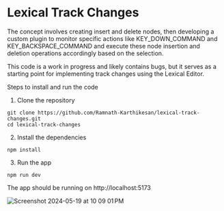 # Lexical Track Changes

The concept involves creating insert and delete nodes, then developing a custom plugin to monitor specific actions like KEY_DOWN_COMMAND and KEY_BACKSPACE_COMMAND and execute these node insertion and deletion operations accordingly based on the selection. 


This code is a work in progress and likely contains bugs, but it serves as a starting point for implementing track changes using the Lexical Editor.

Steps to install and run the code

1. Clone the repository
```
git clone https://github.com/Ramnath-Karthikesan/lexical-track-changes.git
cd lexical-track-changes
```

2. Install the dependencies
```
npm install
```

3. Run the app
```
npm run dev
```

The app should be running on http://localhost:5173


![Screenshot 2024-05-19 at 10 09 01 PM](https://github.com/Ramnath-Karthikesan/lexical-track-changes/assets/118205079/c7de4f2a-9287-4536-9070-cac9962034c4)


